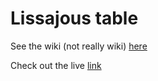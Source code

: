 # Lissajous table

See the wiki (not really wiki) [here](https://www.youtube.com/watch?v=4CbPksEl51Q)

Check out the live [link](https://codepen.io/KaustubhD/full/GwryOO/)
